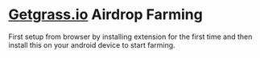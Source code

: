 # [Getgrass.io](https://www.getgrass.io/) Airdrop Farming

First setup from browser by installing extension for the first time and then install this on your android device to start farming.
